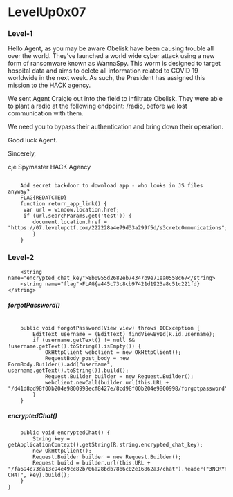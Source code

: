 # LevelUp0x07

### Level-1
Hello Agent, as you may be aware Obelisk have been causing trouble all over the world. They've launched a world wide cyber attack using a new form of ransomware known as WannaSpy. This worm is designed to target hospital data and aims to delete all information related to COVID 19 worldwide in the next week. As such, the President has assigned this mission to the HACK agency.

We sent Agent Craigie out into the field to infiltrate Obelisk. They were able to plant a radio at the following endpoint: /radio, before we lost communication with them.

We need you to bypass their authentication and bring down their operation.

Good luck Agent.

Sincerely,

cje
Spymaster
HACK Agency


```

    Add secret backdoor to download app - who looks in JS files anyway?
    FLAG{REDATCTED}
  	function return_app_link() {
     var url = window.location.href;
	 if (url.searchParams.get('test')) {
     	document.location.href = "https://07.levelupctf.com/222228a4e79d33a299f5d/s3cretc0mmunications";
    	}
    }
```
### Level-2

```    
    <string name="encrypted_chat_key">8b0955d2682eb74347b9e71ea0558c67</string>
    <string name="flag">FLAG{a445c73c8cb97421d1923a8c51c221fd}</string>
```

##### _forgotPassword()_

```

    public void forgotPassword(View view) throws IOException {
        EditText username = (EditText) findViewById(R.id.username);
        if (username.getText() != null && !username.getText().toString().isEmpty()) {
            OkHttpClient webclient = new OkHttpClient();
            RequestBody post_body = new FormBody.Builder().add("username", username.getText().toString()).build();
            Request.Builder builder = new Request.Builder();
            webclient.newCall(builder.url(this.URL + "/d41d8cd98f00b204e9800998ecf8427e/8cd98f00b204e9800998/forgotpassword").post(post_body).build()).execute().code();
        }
    }
```
##### _encryptedChat()_

```
    public void encryptedChat() {
        String key = getApplicationContext().getString(R.string.encrypted_chat_key);
        new OkHttpClient();
        Request.Builder builder = new Request.Builder();
        Request build = builder.url(this.URL + "/fa694c73da13c94e49cc82b/06a28bdb78b6c02e16862a3/chat").header("3NCRYPT3D-CH4T", key).build();
    }
}
```
